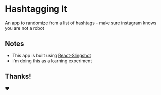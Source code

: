 # Hashtagging It

An app to randomize from a list of hashtags - make sure instagram knows you are not a robot

## Notes

* This app is built using [React-Slingshot](https://github.com/coryhouse/react-slingshot)
* I'm doing this as a learning experiment 

## Thanks!

:heart:
